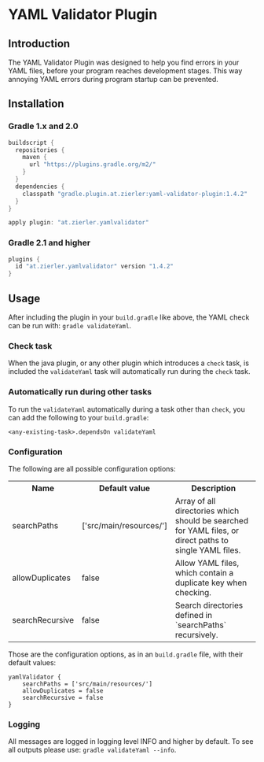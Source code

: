 # YAML Validator Plugin

## Introduction

The YAML Validator Plugin was designed to help you find errors in your YAML files, before your program reaches development stages. This way annoying YAML errors during program startup can be prevented.

## Installation

### Gradle 1.x and 2.0

```groovy
buildscript {
  repositories {
    maven {
      url "https://plugins.gradle.org/m2/"
    }
  }
  dependencies {
    classpath "gradle.plugin.at.zierler:yaml-validator-plugin:1.4.2"
  }
}

apply plugin: "at.zierler.yamlvalidator"
```

### Gradle 2.1 and higher

```groovy
plugins {
  id "at.zierler.yamlvalidator" version "1.4.2"
}
```

## Usage

After including the plugin in your `build.gradle` like above, the YAML check can be run with: `gradle validateYaml`.

### Check task

When the java plugin, or any other plugin which introduces a `check` task, is included the `validateYaml` task will automatically run during the `check` task.

### Automatically run during other tasks

To run the `validateYaml` automatically during a task other than `check`, you can add the following to your `build.gradle`:

    <any-existing-task>.dependsOn validateYaml

### Configuration

The following are all possible configuration options:

<table border="0">
	<tr>
		<th>Name</th>
		<th>Default value</th>
		<th>Description</th>
	</tr>
	<tr>
		<td>searchPaths</td>
		<td>['src/main/resources/']</td>
		<td>Array of all directories which should be searched for YAML files, or direct paths to single YAML files.</td>
	</tr>
	<tr>
		<td>allowDuplicates</td>
		<td>false</td>
		<td>Allow YAML files, which contain a duplicate key when checking.</td>
	</tr>
	<tr>
		<td>searchRecursive</td>
		<td>false</td>
		<td>Search directories defined in `searchPaths` recursively.</td>
	</tr>
</table>

Those are the configuration options, as in an `build.gradle` file, with their default values:

```
yamlValidator {
    searchPaths = ['src/main/resources/']
    allowDuplicates = false
    searchRecursive = false
}
```

### Logging

All messages are logged in logging level INFO and higher by default. To see all outputs please use: `gradle validateYaml --info`.
